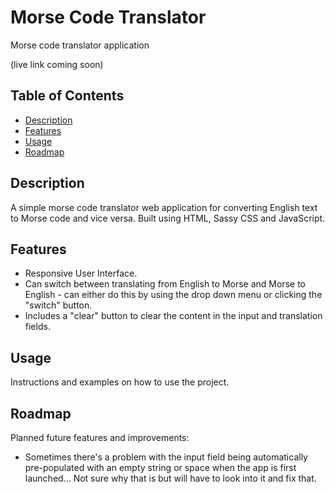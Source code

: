 # Morse Code Translator

Morse code translator application

(live link coming soon)

## Table of Contents

- [Description](#description)
- [Features](#features)
- [Usage](#usage)
- [Roadmap](#roadmap)

## Description

A simple morse code translator web application for converting English text to Morse code and vice versa. Built using HTML, Sassy CSS and JavaScript. 

## Features

- Responsive User Interface.
- Can switch between translating from English to Morse and Morse to English - can either do this by using the drop down menu or clicking the "switch" button.
- Includes a "clear" button to clear the content in the input and translation fields.

## Usage

Instructions and examples on how to use the project.

## Roadmap

Planned future features and improvements: 
- Sometimes there's a problem with the input field being automatically pre-populated with an empty string or space when the app is first launched... Not sure why that is but will have to look into it and fix that. 